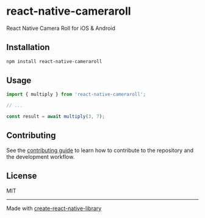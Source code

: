 # react-native-cameraroll

React Native Camera Roll for iOS & Android

## Installation

```sh
npm install react-native-cameraroll
```

## Usage

```js
import { multiply } from 'react-native-cameraroll';

// ...

const result = await multiply(3, 7);
```

## Contributing

See the [contributing guide](CONTRIBUTING.md) to learn how to contribute to the repository and the development workflow.

## License

MIT

---

Made with [create-react-native-library](https://github.com/callstack/react-native-builder-bob)
